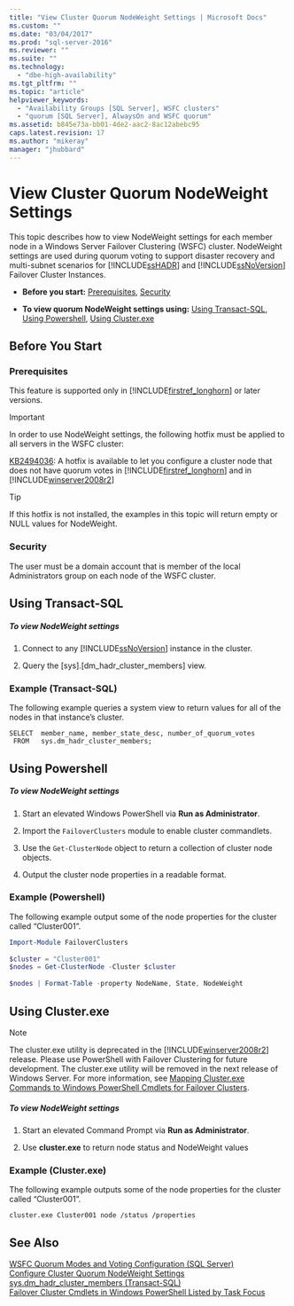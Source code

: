 ```yaml
---
title: "View Cluster Quorum NodeWeight Settings | Microsoft Docs"
ms.custom: ""
ms.date: "03/04/2017"
ms.prod: "sql-server-2016"
ms.reviewer: ""
ms.suite: ""
ms.technology: 
  - "dbe-high-availability"
ms.tgt_pltfrm: ""
ms.topic: "article"
helpviewer_keywords: 
  - "Availability Groups [SQL Server], WSFC clusters"
  - "quorum [SQL Server], AlwaysOn and WSFC quorum"
ms.assetid: b845e73a-bb01-4de2-aac2-8ac12abebc95
caps.latest.revision: 17
ms.author: "mikeray"
manager: "jhubbard"
---
```

# View Cluster Quorum NodeWeight Settings
  This topic describes how to view NodeWeight settings for each member node in a Windows Server Failover Clustering (WSFC) cluster. NodeWeight settings are used during quorum voting to support disaster recovery and multi-subnet scenarios for [!INCLUDE[ssHADR](../../../analysis-services/power-pivot-sharepoint/includes/sshadr-md.md)] and [!INCLUDE[ssNoVersion](../../../advanced-analytics/r-services/includes/ssnoversion-md.md)] Failover Cluster Instances.  
  
-   **Before you start:**  [Prerequisites](#Prerequisites), [Security](#Security)  
  
-   **To view quorum NodeWeight settings using:** [Using Transact-SQL](#TsqlProcedure), [Using Powershell](#PowerShellProcedure), [Using Cluster.exe](#CommandPromptProcedure)  
  
##  <a name="BeforeYouBegin"></a> Before You Start  
  
###  <a name="Prerequisites"></a> Prerequisites  
 This feature is supported only in [!INCLUDE[firstref_longhorn](../../../database-engine/install/windows/includes/firstref-longhorn-md.md)] or later versions.  
  
> [!IMPORTANT]  
>  In order to use NodeWeight settings, the following hotfix must be applied to all servers in the WSFC cluster:  
>   
>  [KB2494036](http://support.microsoft.com/kb/2494036): A hotfix is available to let you configure a cluster node that does not have quorum votes in [!INCLUDE[firstref_longhorn](../../../database-engine/install/windows/includes/firstref-longhorn-md.md)] and in [!INCLUDE[winserver2008r2](../../../database-engine/configure/windows/includes/winserver2008r2-md.md)]  
  
> [!TIP]  
>  If this hotfix is not installed, the examples in this topic will return empty or NULL values for NodeWeight.  
  
###  <a name="Security"></a> Security  
 The user must be a domain account that is member of the local Administrators group on each node of the WSFC cluster.  
  
##  <a name="TsqlProcedure"></a> Using Transact-SQL  
  
##### To view NodeWeight settings  
  
1.  Connect to any [!INCLUDE[ssNoVersion](../../../advanced-analytics/r-services/includes/ssnoversion-md.md)] instance in the cluster.  
  
2.  Query the [sys].[dm_hadr_cluster_members] view.  
  
### Example (Transact-SQL)  
 The following example queries a system view to return values for all of the nodes in that instance’s cluster.  
  
```tsql  
SELECT  member_name, member_state_desc, number_of_quorum_votes  
 FROM   sys.dm_hadr_cluster_members;  
```  
  
##  <a name="PowerShellProcedure"></a> Using Powershell  
  
##### To view NodeWeight settings  
  
1.  Start an elevated Windows PowerShell via **Run as Administrator**.  
  
2.  Import the `FailoverClusters` module to enable cluster commandlets.  
  
3.  Use the `Get-ClusterNode` object to return a collection of cluster node objects.  
  
4.  Output the cluster node properties in a readable format.  
  
### Example (Powershell)  
 The following example output some of the node properties for the cluster called “Cluster001”.  
  
```powershell  
Import-Module FailoverClusters  
  
$cluster = "Cluster001"  
$nodes = Get-ClusterNode -Cluster $cluster  
  
$nodes | Format-Table -property NodeName, State, NodeWeight  
```  
  
##  <a name="CommandPromptProcedure"></a> Using Cluster.exe  
  
> [!NOTE]  
>  The cluster.exe utility is deprecated in the [!INCLUDE[winserver2008r2](../../../database-engine/configure/windows/includes/winserver2008r2-md.md)] release.  Please use PowerShell with Failover Clustering for future development.  The cluster.exe utility will be removed in the next release of Windows Server. For more information, see [Mapping Cluster.exe Commands to Windows PowerShell Cmdlets for Failover Clusters](http://technet.microsoft.com/library/ee619744\(WS.10\).aspx).  
  
##### To view NodeWeight settings  
  
1.  Start an elevated Command Prompt via **Run as Administrator**.  
  
2.  Use **cluster.exe** to return node status and NodeWeight values  
  
### Example (Cluster.exe)  
 The following example outputs some of the node properties for the cluster called “Cluster001”.  
  
```ms-dos  
cluster.exe Cluster001 node /status /properties  
```  
  
## See Also  
 [WSFC Quorum Modes and Voting Configuration &#40;SQL Server&#41;](../../../sql-server/failover-clusters/windows/wsfc-quorum-modes-and-voting-configuration-sql-server.md)   
 [Configure Cluster Quorum NodeWeight Settings](../../../sql-server/failover-clusters/windows/configure-cluster-quorum-nodeweight-settings.md)   
 [sys.dm_hadr_cluster_members &#40;Transact-SQL&#41;](../../../relational-databases/reference/system-dynamic-management-views/sys.dm-hadr-cluster-members-transact-sql.md)   
 [Failover Cluster Cmdlets in Windows PowerShell Listed by Task Focus](http://technet.microsoft.com/library/ee619761\(WS.10\).aspx)  
  
  